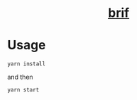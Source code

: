 <h1 align="center">
  <a href="https://brif.netlify.app/">
    brif
  </a>
</h1>

# Usage
~~~
yarn install
~~~
and then 
~~~
yarn start
~~~
